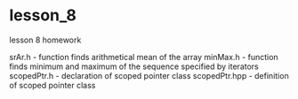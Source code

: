 # lesson_8
lesson 8 homework

srAr.h - function finds arithmetical mean of the array
minMax.h - function finds minimum and maximum of the sequence specified by iterators
scopedPtr.h - declaration of scoped pointer class
scopedPtr.hpp - definition of scoped pointer class
